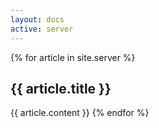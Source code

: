 ```yaml
---
layout: docs
active: server
---
```


{% for article in site.server %}
  <h2 id="{{ article.title | slugify }}" class="ui dividing header">{{ article.title }}</h2>
  {{ article.content }}
{% endfor %}

